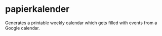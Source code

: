 # papierkalender
Generates a printable weekly calendar which gets filled with events from a Google calendar.
